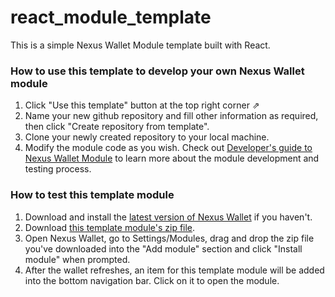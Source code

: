 # react_module_template

This is a simple Nexus Wallet Module template built with React.

### How to use this template to develop your own Nexus Wallet module

1. Click "Use this template" button at the top right corner ⇗
2. Name your new github repository and fill other information as required, then click "Create repository from template".
3. Clone your newly created repository to your local machine.
4. Modify the module code as you wish. Check out [Developer's guide to Nexus Wallet Module](https://github.com/Nexusoft/NexusInterface/tree/master/docs/Modules) to learn more about the module development and testing process.

### How to test this template module

1. Download and install the [latest version of Nexus Wallet](https://github.com/Nexusoft/NexusInterface/releases/latest) if you haven't.
2. Download [this template module's zip file](https://github.com/Nexusoft/react_module_template/releases/latest).
3. Open Nexus Wallet, go to Settings/Modules, drag and drop the zip file you've downloaded into the "Add module" section and click "Install module" when prompted.
4. After the wallet refreshes, an item for this template module will be added into the bottom navigation bar. Click on it to open the module.
